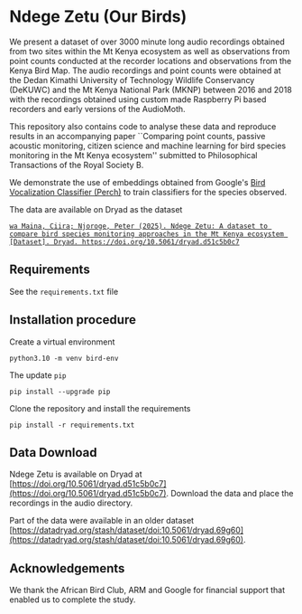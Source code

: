 # Ndege Zetu (Our Birds)

We present a dataset of over 3000 minute long audio recordings obtained from two sites within the Mt Kenya ecosystem as well as observations from point counts conducted at the recorder locations and observations from the Kenya Bird Map. The audio recordings and point counts were obtained at the Dedan Kimathi University of Technology Wildlife Conservancy (DeKUWC) and the Mt Kenya National Park (MKNP) between 2016 and 2018 with the recordings obtained using custom made Raspberry Pi based recorders and early versions of the AudioMoth. 

This repository also contains code to analyse these data and reproduce results in an accompanying paper ``Comparing point counts, passive acoustic monitoring, citizen science and machine learning for bird species monitoring in the Mt Kenya ecosystem''  submitted to Philosophical Transactions of the Royal Society B.

We demonstrate the use of embeddings obtained from Google's [Bird Vocalization Classifier (Perch)](https://www.kaggle.com/models/google/bird-vocalization-classifier) to train classifiers for the species observed.

The data are available on Dryad as the dataset

[```wa Maina, Ciira; Njoroge, Peter (2025). Ndege Zetu: A dataset to compare bird species monitoring approaches in the Mt Kenya ecosystem [Dataset]. Dryad. https://doi.org/10.5061/dryad.d51c5b0c7```](https://datadryad.org/dataset/doi:10.5061/dryad.d51c5b0c7)



## Requirements
See the `requirements.txt` file

## Installation procedure

Create a virtual environment

```
python3.10 -m venv bird-env
```

The update `pip`

```
pip install --upgrade pip
```
Clone the repository and install the requirements
```
pip install -r requirements.txt
```

## Data Download
Ndege Zetu is available on Dryad at [https://doi.org/10.5061/dryad.d51c5b0c7](https://doi.org/10.5061/dryad.d51c5b0c7). Download the data and place the recordings in the audio directory.

Part of the data were available in an older dataset  [https://datadryad.org/stash/dataset/doi:10.5061/dryad.69g60](https://datadryad.org/stash/dataset/doi:10.5061/dryad.69g60).


## Acknowledgements
We thank the African Bird Club, ARM and Google for financial support that enabled us to complete the study.